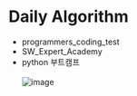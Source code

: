 # Daily Algorithm
- programmers_coding_test
- SW_Expert_Academy
- python 부트캠프
<br><br>
![image](https://user-images.githubusercontent.com/79825411/111030734-3f088700-8447-11eb-864e-05803cea1c4a.png)
